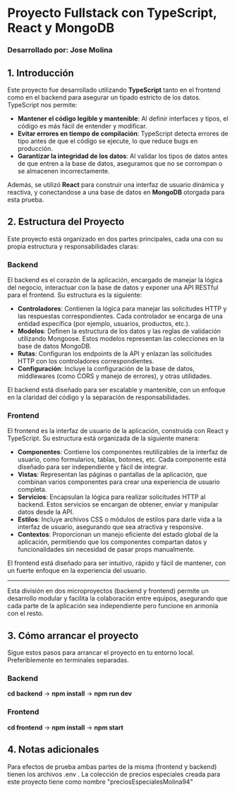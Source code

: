 # Proyecto Fullstack con TypeScript, React y MongoDB
### Desarrollado por: Jose Molina

## 1. Introducción

Este proyecto fue desarrollado utilizando **TypeScript** tanto en el frontend como en el backend para asegurar un tipado estricto de los datos. TypeScript nos permite:

- **Mantener el código legible y mantenible**: Al definir interfaces y tipos, el código es más fácil de entender y modificar.
- **Evitar errores en tiempo de compilación**: TypeScript detecta errores de tipo antes de que el código se ejecute, lo que reduce bugs en producción.
- **Garantizar la integridad de los datos**: Al validar los tipos de datos antes de que entren a la base de datos, aseguramos que no se corrompan o se almacenen incorrectamente.

Además, se utilizó **React** para construir una interfaz de usuario dinámica y reactiva, y conectandose a una base de datos en **MongoDB** otorgada para esta prueba.

## 2. Estructura del Proyecto

Este proyecto está organizado en dos partes principales, cada una con su propia estructura y responsabilidades claras:

### Backend

El backend es el corazón de la aplicación, encargado de manejar la lógica del negocio, interactuar con la base de datos y exponer una API RESTful para el frontend. Su estructura es la siguiente:

- **Controladores**: Contienen la lógica para manejar las solicitudes HTTP y las respuestas correspondientes. Cada controlador se encarga de una entidad específica (por ejemplo, usuarios, productos, etc.).
- **Modelos**: Definen la estructura de los datos y las reglas de validación utilizando Mongoose. Estos modelos representan las colecciones en la base de datos MongoDB.
- **Rutas**: Configuran los endpoints de la API y enlazan las solicitudes HTTP con los controladores correspondientes.
- **Configuración**: Incluye la configuración de la base de datos, middlewares (como CORS y manejo de errores), y otras utilidades.

El backend está diseñado para ser escalable y mantenible, con un enfoque en la claridad del código y la separación de responsabilidades.

### Frontend

El frontend es la interfaz de usuario de la aplicación, construida con React y TypeScript. Su estructura está organizada de la siguiente manera:

- **Componentes**: Contiene los componentes reutilizables de la interfaz de usuario, como formularios, tablas, botones, etc. Cada componente está diseñado para ser independiente y fácil de integrar.
- **Vistas**: Representan las páginas o pantallas de la aplicación, que combinan varios componentes para crear una experiencia de usuario completa.
- **Servicios**: Encapsulan la lógica para realizar solicitudes HTTP al backend. Estos servicios se encargan de obtener, enviar y manipular datos desde la API.
- **Estilos**: Incluye archivos CSS o módulos de estilos para darle vida a la interfaz de usuario, asegurando que sea atractiva y responsive.
- **Contextos**: Proporcionan un manejo eficiente del estado global de la aplicación, permitiendo que los componentes compartan datos y funcionalidades sin necesidad de pasar props manualmente.

El frontend está diseñado para ser intuitivo, rápido y fácil de mantener, con un fuerte enfoque en la experiencia del usuario.

---

Esta división en dos microproyectos (backend y frontend) permite un desarrollo modular y facilita la colaboración entre equipos, asegurando que cada parte de la aplicación sea independiente pero funcione en armonía con el resto.

## 3. Cómo arrancar el proyecto

Sigue estos pasos para arrancar el proyecto en tu entorno local. Preferiblemente en terminales separadas.

### Backend

  **cd backend** ->
  **npm install** ->
  **npm run dev**

### Frontend

  **cd frontend** ->
  **npm install** ->
  **npm start**

## 4. Notas adicionales

Para efectos de prueba ambas partes de la misma (frontend y backend) tienen los archivos .env .
La colección de precios especiales creada para este proyecto tiene como nombre "preciosEspecialesMolina94"
